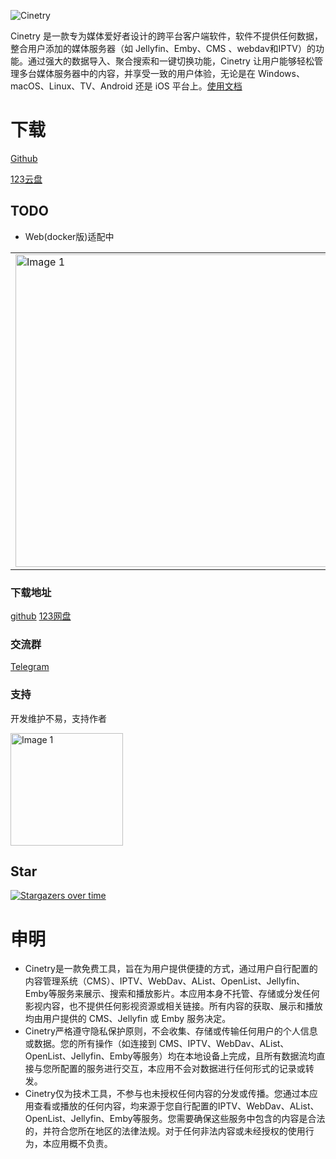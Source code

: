 ![Cinetry](https://socialify.git.ci/gstory0404/Cinetry/image?custom_description=%F0%9F%93%A1+%E6%95%B0%E6%8D%AE%E6%BA%90%EF%BC%9AJellyfin%E3%80%81Emby%E3%80%81CMS%E3%80%81IPTV%E3%80%81Webdav%E3%80%81Alist%E3%80%81Openlist%0A%F0%9F%92%BB+%E5%AE%A2%E6%88%B7%E7%AB%AF%EF%BC%9AAndorid%E3%80%81iOS%E3%80%81Windows%E3%80%81macOS%E3%80%81Linux%E3%80%81TV&description=1&font=Source+Code+Pro&forks=1&issues=1&language=1&logo=https%3A%2F%2Fraw.githubusercontent.com%2Fgstory0404%2FCinetry%2Frefs%2Fheads%2Fmaster%2Fcinetry_logo.png&name=1&pattern=Charlie+Brown&pulls=1&stargazers=1&theme=Auto)

Cinetry 是一款专为媒体爱好者设计的跨平台客户端软件，软件不提供任何数据，整合用户添加的媒体服务器（如 Jellyfin、Emby、CMS 、webdav和IPTV）的功能。通过强大的数据导入、聚合搜索和一键切换功能，Cinetry 让用户能够轻松管理多台媒体服务器中的内容，并享受一致的用户体验，无论是在 Windows、macOS、Linux、TV、Android 还是 iOS 平台上。[使用文档](https://cinetry.gstory.cn)

# 下载
[Github](https://github.com/gstory0404/Cinetry/releases)  

[123云盘](https://www.123865.com/s/3tw0Td-2dOkh)

## TODO
- Web(docker版)适配中

|  | |
|--------|--------|
| <img src="https://raw.githubusercontent.com/gstory0404/Cinetry/a8c26bf590ce5f95e9e864f98cfde01ad9a9a402/pc.png" width="500" alt="Image 1"> | <img src="https://raw.githubusercontent.com/gstory0404/Cinetry/a8c26bf590ce5f95e9e864f98cfde01ad9a9a402/phone.jpg" width="200" alt="Image 2"> |

### 下载地址
[github](https://github.com/gstory0404/Cinetry/releases)  [123网盘](https://www.123865.com/s/3tw0Td-2dOkh)

### 交流群
[Telegram](https://t.me/+pXBwNpMTgAY0YjUx)

### 支持

开发维护不易，支持作者

<img src="https://file.gstory.cn/my/wechatds.png" width="180" alt="Image 1"> 

## Star
[![Stargazers over time](https://starchart.cc/gstory0404/Cinetry.svg?variant=adaptive)](https://starchart.cc/gstory0404/Cinetry)

# 申明
- Cinetry是一款免费工具，旨在为用户提供便捷的方式，通过用户自行配置的内容管理系统（CMS）、IPTV、WebDav、AList、OpenList、Jellyfin、Emby等服务来展示、搜索和播放影片。本应用本身不托管、存储或分发任何影视内容，也不提供任何影视资源或相关链接。所有内容的获取、展示和播放均由用户提供的 CMS、Jellyfin 或 Emby 服务决定。
- Cinetry严格遵守隐私保护原则，不会收集、存储或传输任何用户的个人信息或数据。您的所有操作（如连接到 CMS、IPTV、WebDav、AList、OpenList、Jellyfin、Emby等服务）均在本地设备上完成，且所有数据流均直接与您所配置的服务进行交互，本应用不会对数据进行任何形式的记录或转发。
- Cinetry仅为技术工具，不参与也未授权任何内容的分发或传播。您通过本应用查看或播放的任何内容，均来源于您自行配置的IPTV、WebDav、AList、OpenList、Jellyfin、Emby等服务。您需要确保这些服务中包含的内容是合法的，并符合您所在地区的法律法规。对于任何非法内容或未经授权的使用行为，本应用概不负责。

